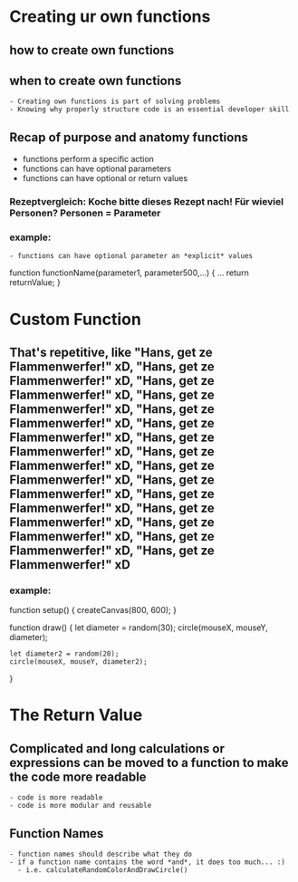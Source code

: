 # Creating ur own functions

## how to create own functions
## when to create own functions
    - Creating own functions is part of solving problems
    - Knowing why properly structure code is an essential developer skill


## Recap of purpose and anatomy functions
  - functions perform a specific action
  - functions can have optional parameters
  - functions can have optional or return values

### Rezeptvergleich: Koche bitte dieses Rezept nach! Für wieviel Personen? Personen = Parameter

### example:
    - functions can have optional parameter an *explicit* values
function functionName(parameter1, parameter500,...) {
    ...
    return returnValue;
}

# Custom Function

## That's repetitive, like "Hans, get ze Flammenwerfer!" xD, "Hans, get ze Flammenwerfer!" xD, "Hans, get ze Flammenwerfer!" xD, "Hans, get ze Flammenwerfer!" xD, "Hans, get ze Flammenwerfer!" xD, "Hans, get ze Flammenwerfer!" xD, "Hans, get ze Flammenwerfer!" xD, "Hans, get ze Flammenwerfer!" xD, "Hans, get ze Flammenwerfer!" xD, "Hans, get ze Flammenwerfer!" xD, "Hans, get ze Flammenwerfer!" xD, "Hans, get ze Flammenwerfer!" xD, "Hans, get ze Flammenwerfer!" xD, "Hans, get ze Flammenwerfer!" xD, "Hans, get ze Flammenwerfer!" xD

### example:

function setup() {
    createCanvas(800, 600);
}

function draw() {
    let diameter = random(30);
    circle(mouseX, mouseY, diameter);

    let diameter2 = random(20);
    circle(mouseX, mouseY, diameter2);
}

# The Return Value

## Complicated and long calculations or expressions can be moved to a function to make the code more readable
    - code is more readable
    - code is more modular and reusable

## Function Names
    - function names should describe what they do
    - if a function name contains the word *and*, it does too much... :)
      - i.e. calculateRandomColorAndDrawCircle()